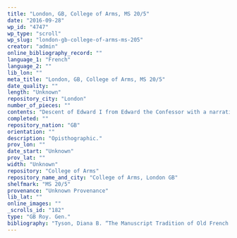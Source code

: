 ```yaml
---
title: "London, GB, College of Arms, MS 20/5"
date: "2016-09-28"
wp_id: "4747"
wp_type: "scroll"
wp_slug: "london-gb-college-of-arms-ms-205"
creator: "admin"
online_bibliography_record: ""
language_1: "French"
language_2: ""
lib_lon: ""
meta_title: "London, GB, College of Arms, MS 20/5"
date_quality: ""
length: "Unknown"
repository_city: "London"
number_of_pieces: ""
contents: "Descent of Edward I from Edward the Confessor with a narrative in French. In dorso, Welsh princes."
completed: ""
repository_nation: "GB"
orientation: ""
description: "Opisthographic."
prov_lon: ""
date_start: "Unknown"
prov_lat: ""
width: "Unknown"
repository: "College of Arms"
repository_name_and_city: "College of Arms, London GB"
shelfmark: "MS 20/5"
provenance: "Unknown Provenance"
lib_lat: ""
online_images: ""
_scrolls_id: "182"
type: "GB Roy. Gen."
bibliography: "Tyson, Diana B. “The Manuscript Tradition of Old French Prose Brut Rolls.” Scriptorium 55 (2001): 107–18, CA4."
---
```



